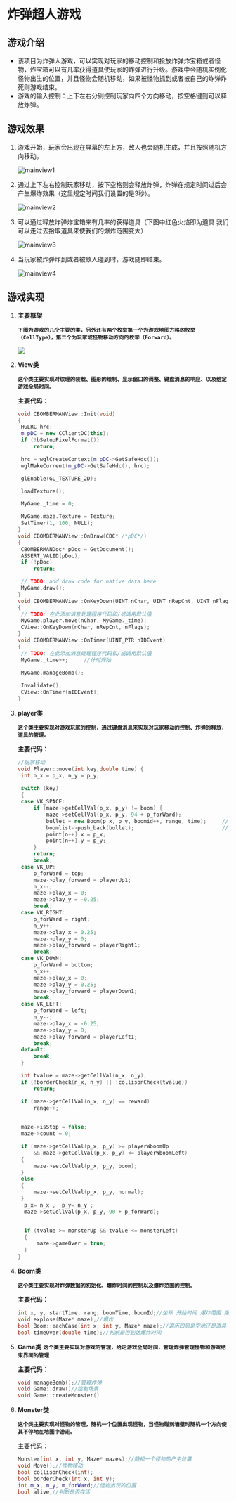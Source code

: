# 炸弹超人游戏

## 游戏介绍
- 该项目为炸弹人游戏，可以实现对玩家的移动控制和投放炸弹炸宝箱或者怪物，炸宝箱可以有几率获得道具使玩家的炸弹进行升级。游戏中会随机实例化怪物出生的位置，并且怪物会随机移动，如果被怪物抓到或者被自己的炸弹炸死则游戏结束。
- 游戏的输入控制：上下左右分别控制玩家向四个方向移动，按空格键则可以释放炸弹。

## 游戏效果

 1. 游戏开始，玩家会出现在屏幕的左上方，敌人也会随机生成，并且按照随机方向移动。

    ![mainview1](https://gitee.com/yiyang-tony/bomberman/tree/master/res/images/mainview1.png)

 2. 通过上下左右控制玩家移动，按下空格则会释放炸弹，炸弹在规定时间过后会产生爆炸效果（这里规定时间我们设置的是3秒）。

    ![mainview2](https://gitee.com/yiyang-tony/bomberman/tree/master/res/images/mainview2.png)

 3. 可以通过释放炸弹炸宝箱来有几率的获得道具（下图中红色火焰即为道具 我们可以走过去拾取道具来使我们的爆炸范围变大）

    ![mainview3](https://gitee.com/yiyang-tony/bomberman/tree/master/res/images/mainview3.png)

 4. 当玩家被炸弹炸到或者被敌人碰到时，游戏随即结束。

    ![mainview4](https://gitee.com/yiyang-tony/bomberman/tree/master/res/images/mainview4.png)

## 游戏实现
1. **主要框架**

   **``下图为游戏的几个主要的类，另外还有两个枚举第一个为游戏地图方格的枚举（CellType），第二个为玩家或怪物移动方向的枚举（Forward）。``**

   ![](https://gitee.com/yiyang-tony/bomberman/tree/master/res/images/mainframe.png)

2. **View类**

   **``这个类主要实现对纹理的装载、图形的绘制、显示窗口的调整、键盘消息的响应、以及给定游戏全局时间。``**

   **主要代码**：

   ```c++
   void CBOMBERMANView::Init(void)
   {
   	HGLRC hrc;
   	m_pDC = new CClientDC(this);
   	if (!bSetupPixelFormat())
   		return;
   
   	hrc = wglCreateContext(m_pDC->GetSafeHdc());
   	wglMakeCurrent(m_pDC->GetSafeHdc(), hrc);
   
   	glEnable(GL_TEXTURE_2D);
   
   	loadTexture();
   
   	MyGame._time = 0;
   
   	MyGame.maze.Texture = Texture;
   	SetTimer(1, 100, NULL);
   }
   void CBOMBERMANView::OnDraw(CDC* /*pDC*/)
   {
   	CBOMBERMANDoc* pDoc = GetDocument();
   	ASSERT_VALID(pDoc);
   	if (!pDoc)
   		return;
   
   	// TODO: add draw code for native data here
   	MyGame.draw();
   }
   void CBOMBERMANView::OnKeyDown(UINT nChar, UINT nRepCnt, UINT nFlags)
   {
   	// TODO: 在此添加消息处理程序代码和/或调用默认值
   	MyGame.player.move(nChar, MyGame._time);
   	CView::OnKeyDown(nChar, nRepCnt, nFlags);
   }
   void CBOMBERMANView::OnTimer(UINT_PTR nIDEvent)
   {
   	// TODO: 在此添加消息处理程序代码和/或调用默认值
   	MyGame._time++;		//计时开始
   
   	MyGame.manageBomb();
   	
   	Invalidate();
   	CView::OnTimer(nIDEvent);
   }
   ```
   
3. **player类**

   **``这个类主要实现对游戏玩家的控制，通过键盘消息来实现对玩家移动的控制、炸弹的释放，道具的管理。``**

   **主要代码：**

   ```c++
   //玩家移动
   void Player::move(int key,double time) {
   	int n_x = p_x, n_y = p_y;
   	
   	switch (key)
   	{
   	case VK_SPACE:
   		if (maze->getCellVal(p_x, p_y) != boom) {
   			maze->setCellVal(p_x, p_y, 94 + p_forWard);
   			bullet = new Boom(p_x, p_y, boomid++, range, time);		//制造炸弹
   			boomlist->push_back(bullet);							//放入链表
   			point[n++].x = p_x;
   			point[n++].y = p_y;
   		}
   		return;
   		break;
   	case VK_UP:
   		p_forWard = top;
   		maze->play_forward = playerUp1;
   		n_x--;
   		maze->play_x = 0;
   		maze->play_y = -0.25;
   		break;
   	case VK_RIGHT:
   		p_forWard = right;
   		n_y++;
   		maze->play_x = 0.25;
   		maze->play_y = 0;
   		maze->play_forward = playerRight1;
   		break;
   	case VK_DOWN:
   		p_forWard = bottom;
   		n_x++;
   		maze->play_x = 0;
   		maze->play_y = 0.25;
   		maze->play_forward = playerDown1;
   		break;
   	case VK_LEFT:
   		p_forWard = left;
   		n_y--;
   		maze->play_x = -0.25;
   		maze->play_y = 0;
   		maze->play_forward = playerLeft1;
   		break;
   	default:
   		break;
   	}
   
   	int tvalue = maze->getCellVal(n_x, n_y);
   	if (!borderCheck(n_x, n_y) || !collisonCheck(tvalue))
   		return;
   
   	if (maze->getCellVal(n_x, n_y) == reward)
   		range++;
   	
   
   	maze->isStop = false;
   	maze->count = 0;
   
   	if (maze->getCellVal(p_x, p_y) >= playerWboomUp
   		&& maze->getCellVal(p_x, p_y) <= playerWboomLeft)
   	{
   		maze->setCellVal(p_x, p_y, boom);
   	}
   	else
   	{
   		maze->setCellVal(p_x, p_y, normal);
   	}
   	 p_x= n_x ,  p_y= n_y ;
   	 maze->setCellVal(p_x, p_y, 90 + p_forWard);
   
   
   	 if (tvalue >= monsterUp && tvalue <= monsterLeft)
   	 {
   		 maze->gameOver = true;
   	 }
   }
   ```

4. **Boom类**

   **``这个类主要实现对炸弹数据的初始化、爆炸时间的控制以及爆炸范围的控制。``**

   **主要代码：**
   
   ```c++
   int x, y, startTime, rang, boomTime, boomId;//坐标 开始时间 爆炸范围 爆炸时间 id
   void explose(Maze* maze);//爆炸
   bool Boom::eachCase(int x, int y, Maze* maze);//遍历四周是空地还是道具
   bool timeOver(double time);//判断是否到达爆炸时间

5. **Game类**
	**``这个类主要实现对游戏的管理，给定游戏全局时间，管理炸弹管理怪物和游戏结束界面的管理``**
	
	**主要代码：**
	
	```c++
	void manageBomb();//管理炸弹
	void Game::draw()//绘制场景
	void Game::createMonster()
	```

6. **Monster类**

   **``这个类主要实现对怪物的管理，随机一个位置出现怪物，当怪物碰到墙壁时随机一个方向使其不停地在地图中游走。``**

   主要代码：

   ```c++
   Monster(int x, int y, Maze* mazes);//随机一个怪物的产生位置
   void Move();//怪物移动
   bool collisonCheck(int);
   bool borderCheck(int x, int y);
   int m_x, m_y, m_forWard;//怪物出现的位置
   bool alive;//判断是否存活
   ```

   

   

